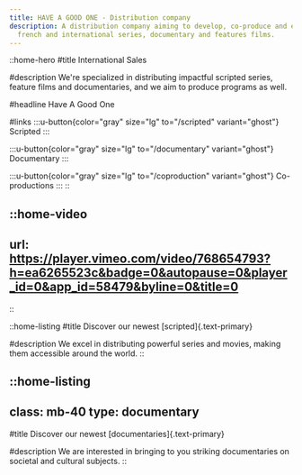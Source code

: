 ```yaml
---
title: HAVE A GOOD ONE - Distribution company
description: A distribution company aiming to develop, co-produce and export
  french and international series, documentary and features films.
---
```


::home-hero
#title
International Sales

#description
We're specialized in distributing impactful scripted series, feature films and documentaries, and we aim to produce programs as well.

#headline
Have A Good One

#links
  :::u-button{color="gray" size="lg" to="/scripted" variant="ghost"}
  Scripted
  :::

  :::u-button{color="gray" size="lg" to="/documentary" variant="ghost"}
  Documentary
  :::

  :::u-button{color="gray" size="lg" to="/coproduction" variant="ghost"}
  Co-productions
  :::
::

::home-video
---
url: https://player.vimeo.com/video/768654793?h=ea6265523c&badge=0&autopause=0&player_id=0&app_id=58479&byline=0&title=0
---
::

::home-listing
#title
Discover our newest [scripted]{.text-primary}

#description
We excel in distributing powerful series and movies, making them accessible around the world.
::

::home-listing
---
class: mb-40
type: documentary
---
#title
Discover our newest [documentaries]{.text-primary}

#description
We are interested in bringing to you striking documentaries on societal and cultural subjects.
::
